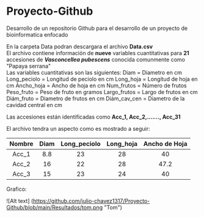 # Proyecto-Github
Desarrollo de un repositorio Github para el desarrollo de un proyecto de bioinformatica enfocado


En la carpeta Data podran descargara el archivo **Data.csv**\
El archivo contiene información de **nueve** variables cuantitativas para **21** accesiones de **_Vasconcellea pubescens_** conocida comunmente como "Papaya serrana"\
Las variables cuantitativas son las siguientes: 
Diam = Diametro en cm
Long_peciolo = Longitud de peciolo en cm
Long_hoja = Longitud de hoja en cm
Ancho_hoja = Ancho de hoja en cm
Num_frutos = Número de frutos
Peso_fruto = Peso de fruto en gramos
Largo_frutos = Largo de frutos en cm
Diám_fruto = Diametro de frutos en cm
Diám_cav_cen = Diametro de la cavidad central en cm

Las accesiones están identificadas como **Acc_1, Acc_2,......., Acc_31**

El archivo tendra un aspecto como es mostrado a seguir:

| **Nombre** | **Diam** | **Long_peciolo** | **Long_hoja** | **Ancho de Hoja** |
|:----------:|:-------------:|:----------------:|:-------------:|:-----------------:|
| Acc_1      |      8.8      |        23        |       28      |         40        |
| Acc_2      |       16      |        22        |       28      |        47.2       |
| Acc_3      |       15      |        23        |       24      |         40        |



Grafico:

![Alt text] (https://github.com/julio-chavez1317/Proyecto-Github/blob/main/Resultados/tom.png "Tom")

